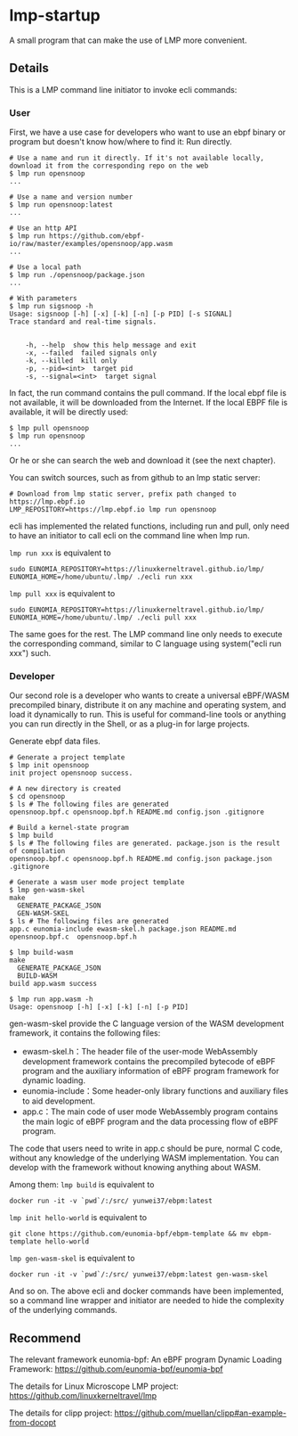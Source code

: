 # lmp-startup

A small program that can make the use of LMP more convenient.

## Details

This is a LMP command line initiator to invoke ecli commands:

### User

First, we have a use case for developers who want to use an ebpf binary or program but doesn't know how/where to find it:
Run directly.

```
# Use a name and run it directly. If it's not available locally, download it from the corresponding repo on the web
$ lmp run opensnoop
...

# Use a name and version number
$ lmp run opensnoop:latest
...

# Use an http API
$ lmp run https://github.com/ebpf-io/raw/master/examples/opensnoop/app.wasm
...

# Use a local path
$ lmp run ./opensnoop/package.json
...

# With parameters
$ lmp run sigsnoop -h
Usage: sigsnoop [-h] [-x] [-k] [-n] [-p PID] [-s SIGNAL]
Trace standard and real-time signals.


    -h, --help  show this help message and exit
    -x, --failed  failed signals only
    -k, --killed  kill only
    -p, --pid=<int>  target pid
    -s, --signal=<int>  target signal
```

In fact, the run command contains the pull command. If the local ebpf file is not available, it will be downloaded from the Internet. If the local EBPF file is available, it will be directly used:

```
$ lmp pull opensnoop
$ lmp run opensnoop
...
```

Or he or she can search the web and download it (see the next chapter).

You can switch sources, such as from github to an lmp static server:

```
# Download from lmp static server, prefix path changed to https://lmp.ebpf.io
LMP_REPOSITORY=https://lmp.ebpf.io lmp run opensnoop
```

ecli has implemented the related functions, including run and pull, only need to have an initiator to call ecli on the command line when lmp run.

``lmp run xxx`` is equivalent to
```
sudo EUNOMIA_REPOSITORY=https://linuxkerneltravel.github.io/lmp/ EUNOMIA_HOME=/home/ubuntu/.lmp/ ./ecli run xxx
```
``lmp pull xxx`` is equivalent to
```
sudo EUNOMIA_REPOSITORY=https://linuxkerneltravel.github.io/lmp/ EUNOMIA_HOME=/home/ubuntu/.lmp/ ./ecli pull xxx
```

The same goes for the rest. The LMP command line only needs to execute the corresponding command, similar to C language using system("ecli run xxx") such.

### Developer

Our second role is a developer who wants to create a universal eBPF/WASM precompiled binary, distribute it on any machine and operating system, and load it dynamically to run. This is useful for command-line tools or anything you can run directly in the Shell, or as a plug-in for large projects.

Generate ebpf data files.

```
# Generate a project template
$ lmp init opensnoop
init project opensnoop success.

# A new directory is created
$ cd opensnoop
$ ls # The following files are generated
opensnoop.bpf.c opensnoop.bpf.h README.md config.json .gitignore

# Build a kernel-state program
$ lmp build
$ ls # The following files are generated. package.json is the result of compilation
opensnoop.bpf.c opensnoop.bpf.h README.md config.json package.json .gitignore

# Generate a wasm user mode project template
$ lmp gen-wasm-skel
make
  GENERATE_PACKAGE_JSON
  GEN-WASM-SKEL
$ ls # The following files are generated
app.c eunomia-include ewasm-skel.h package.json README.md  opensnoop.bpf.c  opensnoop.bpf.h

$ lmp build-wasm
make
  GENERATE_PACKAGE_JSON
  BUILD-WASM
build app.wasm success

$ lmp run app.wasm -h
Usage: opensnoop [-h] [-x] [-k] [-n] [-p PID]
```

gen-wasm-skel provide the C language version of the WASM development framework, it contains the following files:

- ewasm-skel.h：The header file of the user-mode WebAssembly development framework contains the precompiled bytecode of eBPF program and the auxiliary information of eBPF program framework for dynamic loading.
- eunomia-include：Some header-only library functions and auxiliary files to aid development.
- app.c：The main code of user mode WebAssembly program contains the main logic of eBPF program and the data processing flow of eBPF program.

The code that users need to write in app.c should be pure, normal C code, without any knowledge of the underlying WASM implementation. You can develop with the framework without knowing anything about WASM.

Among them:
``lmp build`` is equivalent to
```
docker run -it -v `pwd`/:/src/ yunwei37/ebpm:latest 
```
``lmp init hello-world`` is equivalent to
```
git clone https://github.com/eunomia-bpf/ebpm-template && mv ebpm-template hello-world
```
``lmp gen-wasm-skel`` is equivalent to
```
docker run -it -v `pwd`/:/src/ yunwei37/ebpm:latest gen-wasm-skel
```
And so on. The above ecli and docker commands have been implemented, so a command line wrapper and initiator are needed to hide the complexity of the underlying commands.

## Recommend

The relevant framework eunomia-bpf: An eBPF program Dynamic Loading Framework: https://github.com/eunomia-bpf/eunomia-bpf

The details for Linux Microscope LMP project: https://github.com/linuxkerneltravel/lmp

The details for clipp project: https://github.com/muellan/clipp#an-example-from-docopt
